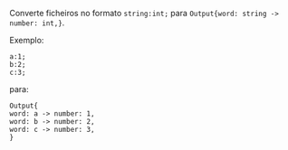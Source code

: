 Converte ficheiros no formato `string:int;` para `Output{word: string -> number: int,}`.

Exemplo:
```
a:1;
b:2;
c:3;
```

para:
```
Output{
word: a -> number: 1,
word: b -> number: 2,
word: c -> number: 3,
}
```
